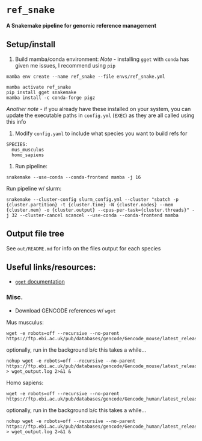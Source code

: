 # `ref_snake`
**A Snakemake pipeline for genomic reference management**


## Setup/install
1) Build mamba/conda environment:
   *Note* - installing `gget` with `conda` has given me issues, I recommend using `pip`
```
mamba env create --name ref_snake --file envs/ref_snake.yml

mamba activate ref_snake
pip install gget snakemake
mamba install -c conda-forge pigz
```
  *Another note* - if you already have these installed on your system, you can update the executable paths in `config.yml` (`EXEC`) as they are all called using this info

1) Modify `config.yaml` to include what species you want to build refs for
```
SPECIES:
  mus_musculus
  homo_sapiens
```

1) Run pipeline:
```
snakemake --use-conda --conda-frontend mamba -j 16
```

Run pipeline w/ slurm:
```
snakemake --cluster-config slurm_config.yml --cluster "sbatch -p {cluster.partition} -t {cluster.time} -N {cluster.nodes} --mem {cluster.mem} -o {cluster.output} --cpus-per-task={cluster.threads}" -j 32 --cluster-cancel scancel --use-conda --conda-frontend mamba
```

## Output file tree
See `out/README.md` for info on the files output for each species


## Useful links/resources:
- [`gget` documentation](https://github.com/pachterlab/gget)

  
### Misc.
- Download GENCODE references w/ `wget`

Mus musculus:
```
wget -e robots=off --recursive --no-parent  https://ftp.ebi.ac.uk/pub/databases/gencode/Gencode_mouse/latest_release/
```

optionally, run in the background b/c this takes a while...
```
nohup wget -e robots=off --recursive --no-parent  https://ftp.ebi.ac.uk/pub/databases/gencode/Gencode_mouse/latest_release > wget_output.log 2>&1 &
```

Homo sapiens:
```
wget -e robots=off --recursive --no-parent  https://ftp.ebi.ac.uk/pub/databases/gencode/Gencode_human/latest_release/
```

optionally, run in the background b/c this takes a while...
```
nohup wget -e robots=off --recursive --no-parent  https://ftp.ebi.ac.uk/pub/databases/gencode/Gencode_human/latest_release/ > wget_output.log 2>&1 &
```